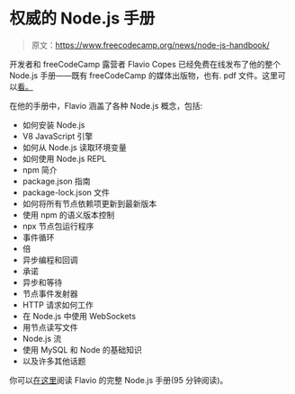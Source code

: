 # 权威的 Node.js 手册

> 原文：<https://www.freecodecamp.org/news/node-js-handbook/>

开发者和 freeCodeCamp 露营者 Flavio Copes 已经免费在线发布了他的整个 Node.js 手册——既有 freeCodeCamp 的媒体出版物，也有. pdf 文件。这里可以[看。](https://medium.freecodecamp.org/6912378afc6e)

在他的手册中，Flavio 涵盖了各种 Node.js 概念，包括:

*   如何安装 Node.js
*   V8 JavaScript 引擎
*   如何从 Node.js 读取环境变量
*   如何使用 Node.js REPL
*   npm 简介
*   package.json 指南
*   package-lock.json 文件
*   如何将所有节点依赖项更新到最新版本
*   使用 npm 的语义版本控制
*   npx 节点包运行程序
*   事件循环
*   倍
*   异步编程和回调
*   承诺
*   异步和等待
*   节点事件发射器
*   HTTP 请求如何工作
*   在 Node.js 中使用 WebSockets
*   用节点读写文件
*   Node.js 流
*   使用 MySQL 和 Node 的基础知识
*   以及许多其他话题

你可以[在这里](https://medium.freecodecamp.org/6912378afc6e)阅读 Flavio 的完整 Node.js 手册(95 分钟阅读)。